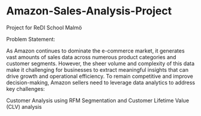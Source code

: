 # Amazon-Sales-Analysis-Project

Project for ReDI School Malmö

Problem Statement:

As Amazon continues to dominate the e-commerce market, it generates vast amounts of sales data across numerous product categories and customer segments. However, the sheer volume and complexity of this data make it challenging for businesses to extract meaningful insights that can drive growth and operational efficiency. To remain competitive and improve decision-making, Amazon sellers need to leverage data analytics to address key challenges:

 Customer Analysis using RFM Segmentation and Customer Lifetime Value (CLV) analysis
